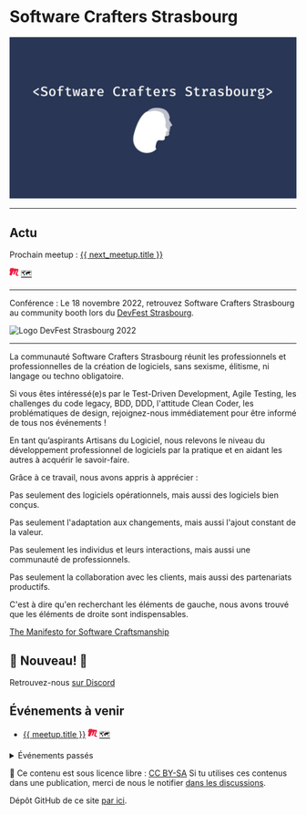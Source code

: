 # Software Crafters Strasbourg

<!--
{% assign meetups = site.posts | where: "category", "meetup" %}
{% assign today =  "now" | date: "%Y-%m-%d" %}
{% assign past_meetups = meetups | where_exp:"item", "item.event_date <  today" | reverse %}
{% assign next_meetups = meetups | where_exp:"item", "item.event_date >= today" | reverse %}
{% assign next_meetup = next_meetups | first %}
-->

![Logo du Software Crafters Strasbourg](/assets/img/swcraftsxb-logo-grand.jpeg)

***

## Actu

<!-- {% if next_meetup %} -->
Prochain meetup : <a href="{{ next_meetup.url }}" target="_blank">{{ next_meetup.title }}</a>
<!-- {% if next_meetup.meetup_com_url %} --> <a href="{{ next_meetup.meetup_com_url }}" title="Inscription sur le site Meetup.com" target="_blank"><img src="/assets/img/favicon.a6878039.png" alt="Logo de meetup.com"  style="height:1rem;"/></a><!-- {% endif %} -->
<!-- {% if next_meetup.event_location_url %} --> <a href="{{ next_meetup.event_location_url }}" target="_blank" title="Lieu de l'événement">🗺</a><!-- {% endif %} -->

<!-- {% endif %} -->

***

Conférence : Le 18 novembre 2022, retrouvez Software Crafters Strasbourg au community booth lors du [DevFest Strasbourg](https://devfest.gdgstrasbourg.fr/).  

<img alt="Logo DevFest Strasbourg 2022" src="https://devfest.gdgstrasbourg.fr/images/logos/logo-2022-pink.png" width="300" />

***

La communauté Software Crafters Strasbourg réunit les professionnels et professionnelles de la création de logiciels, sans sexisme, élitisme, ni langage ou techno obligatoire.

Si vous êtes intéressé(e)s par le Test-Driven Development, Agile Testing, les challenges du code legacy, BDD, DDD, l'attitude Clean Coder, les problématiques de design, rejoignez-nous immédiatement pour être informé de tous nos événements !

En tant qu’aspirants Artisans du Logiciel, nous relevons le niveau du développement professionnel de logiciels par la pratique et en aidant les autres à acquérir le savoir-faire.

Grâce à ce travail, nous avons appris à apprécier :

Pas seulement des logiciels opérationnels, mais aussi des logiciels bien conçus.

Pas seulement l'adaptation aux changements, mais aussi l'ajout constant de la valeur.

Pas seulement les individus et leurs interactions, mais aussi une communauté de professionnels.

Pas seulement la collaboration avec les clients, mais aussi des partenariats productifs.

C'est à dire qu'en recherchant les éléments de gauche, nous avons trouvé que les éléments de droite sont indispensables.

[The Manifesto for Software Craftsmanship](http://manifesto.softwarecraftsmanship.org/)



## 🎉 Nouveau! 🎉

Retrouvez-nous [sur Discord](https://discord.gg/s2USaKanCU)

## Événements à venir

<ul>
<!-- {% for meetup in next_meetups %} -->
<li><a href="{{ meetup.url }}">{{ meetup.title }}</a>
<!-- {% if meetup.meetup_com_url %} --> <a href="{{ meetup.meetup_com_url }}" title="Inscription sur le site Meetup.com" target="_blank"><img src="/assets/img/favicon.a6878039.png" alt="Logo de meetup.com"  style="height:1rem;"/></a><!-- {% endif %} -->
<!-- {% if meetup.event_location_url %} --> <a href="{{ meetup.event_location_url }}" target="_blank" title="Lieu de l'événement">🗺</a><!-- {% endif %} -->
</li>
<!-- {% endfor %} -->
</ul>

<details>
<summary>Événements passés</summary>
<ul>
<!-- {% for meetup in past_meetups %} -->
  <li><a href="{{ meetup.url }}">{{ meetup.title }}</a></li>
<!-- {% endfor %} -->
</ul>
</details>

📜 Ce contenu est sous licence libre : [CC BY-SA](https://creativecommons.org/licenses/by-sa/4.0/deed.fr)
Si tu utilises ces contenus dans une publication, merci de nous le notifier [dans les discussions](https://github.com/swcraftstras/swcraftstras.github.io/discussions/categories/attributions-cc-by-sa).

Dépôt GitHub de ce site [par ici](https://github.com/swcraftstras/swcraftstras.github.io).
